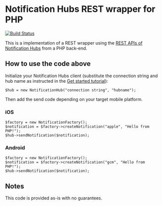 # Notification Hubs REST wrapper for PHP

[![Build Status](https://scrutinizer-ci.com/g/webwarejp/notificationhubs-rest-php/badges/quality-score.png?b=master)](https://scrutinizer-ci.com/g/webwarejp/notificationhubs-rest-php/)

This is a implementation of a REST wrapper using the [REST APIs of Notification Hubs](http://msdn.microsoft.com/en-us/library/dn495827.aspx) from a PHP back-end.

## How to use the code above
Initialize your Notification Hubs client (substitute the connection string and hub name as instructed in the [Get started tutorial](http://azure.microsoft.com/en-us/documentation/articles/notification-hubs-ios-get-started/)):

    $hub = new NotificationHub("connection string", "hubname"); 

Then add the send code depending on your target mobile platform.

### iOS

    $factory = new NotificationFactory();
    $notification = $factory->createNotification("apple", "Hello from PHP!");
    $hub->sendNotification($notification);

### Android

    $factory = new NotificationFactory();
    $notification = $factory->createNotification("gcm", "Hello from PHP!");
    $hub->sendNotification($notification);

## Notes
This code is provided as-is with no guarantees.
